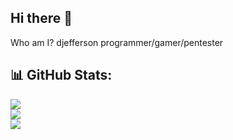 ## Hi there 👋

<!--
**djefferson-saintilus/djefferson-saintilus** is a ✨ _special_ ✨ repository because its `README.md` (this file) appears on your GitHub profile.

Here are some ideas to get you started:

- 🔭 I’m currently working on ...
- 🌱 I’m currently learning ...
- 👯 I’m looking to collaborate on ...
- 🤔 I’m looking for help with ...
- 💬 Ask me about ...
- 📫 How to reach me: ...
- 😄 Pronouns: ...
- ⚡ Fun fact: ...
-->
Who am I? djefferson 
programmer/gamer/pentester

## 📊 GitHub Stats:
![](https://github-readme-stats.vercel.app/api?username=djefferson-saintilus&theme=dark&hide_border=false&include_all_commits=true&count_private=true)<br/>
![](https://nirzak-streak-stats.vercel.app/?user=djefferson-saintilus&theme=dark&hide_border=false)<br/>
![](https://github-readme-stats.vercel.app/api/top-langs/?username=djefferson-saintilus&theme=dark&hide_border=false&include_all_commits=true&count_private=true&layout=compact)
